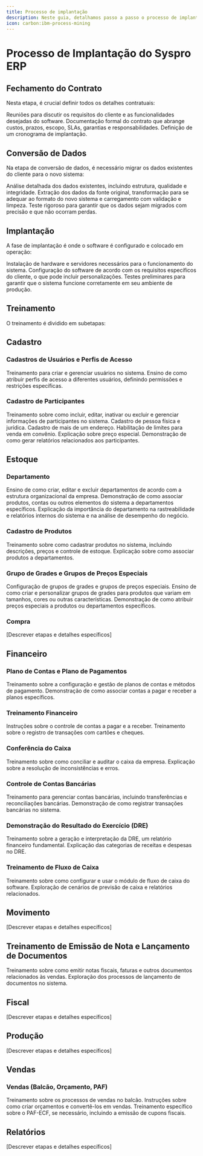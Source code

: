 ```yaml
---
title: Processo de implantação
description: Neste guia, detalhamos passo a passo o processo de implantação do Syspro ERP.
icon: carbon:ibm-process-mining
---
```


# Processo de Implantação do Syspro ERP

## Fechamento do Contrato
Nesta etapa, é crucial definir todos os detalhes contratuais:

Reuniões para discutir os requisitos do cliente e as funcionalidades desejadas do software.
Documentação formal do contrato que abrange custos, prazos, escopo, SLAs, garantias e responsabilidades.
Definição de um cronograma de implantação.

## Conversão de Dados
Na etapa de conversão de dados, é necessário migrar os dados existentes do cliente para o novo sistema:

Análise detalhada dos dados existentes, incluindo estrutura, qualidade e integridade.
Extração dos dados da fonte original, transformação para se adequar ao formato do novo sistema e carregamento com validação e limpeza.
Teste rigoroso para garantir que os dados sejam migrados com precisão e que não ocorram perdas.

## Implantação
A fase de implantação é onde o software é configurado e colocado em operação:

Instalação de hardware e servidores necessários para o funcionamento do sistema.
Configuração do software de acordo com os requisitos específicos do cliente, o que pode incluir personalizações.
Testes preliminares para garantir que o sistema funcione corretamente em seu ambiente de produção.

## Treinamento
O treinamento é dividido em subetapas:

## Cadastro

### Cadastros de Usuários e Perfis de Acesso
Treinamento para criar e gerenciar usuários no sistema.
Ensino de como atribuir perfis de acesso a diferentes usuários, definindo permissões e restrições específicas.

### Cadastro de Participantes
Treinamento sobre como incluir, editar, inativar ou excluir e gerenciar informações de participantes no sistema.
Cadastro de pessoa física e jurídica.
Cadastro de mais de um endereço.
Habilitação de limites para venda em convênio.
Explicação sobre preço especial.
Demonstração de como gerar relatórios relacionados aos participantes.

## Estoque
### Departamento
Ensino de como criar, editar e excluir departamentos de acordo com a estrutura organizacional da empresa.
Demonstração de como associar produtos, contas ou outros elementos do sistema a departamentos específicos.
Explicação da importância do departamento na rastreabilidade e relatórios internos do sistema e na análise de desempenho do negócio.

### Cadastro de Produtos
Treinamento sobre como cadastrar produtos no sistema, incluindo descrições, preços e controle de estoque.
Explicação sobre como associar produtos a departamentos.

### Grupo de Grades e Grupos de Preços Especiais
Configuração de grupos de grades e grupos de preços especiais.
Ensino de como criar e personalizar grupos de grades para produtos que variam em tamanhos, cores ou outras características.
Demonstração de como atribuir preços especiais a produtos ou departamentos específicos.

### Compra
[Descrever etapas e detalhes específicos]

## Financeiro

### Plano de Contas e Plano de Pagamentos
Treinamento sobre a configuração e gestão de planos de contas e métodos de pagamento.
Demonstração de como associar contas a pagar e receber a planos específicos.

### Treinamento Financeiro
Instruções sobre o controle de contas a pagar e a receber.
Treinamento sobre o registro de transações com cartões e cheques.

### Conferência do Caixa
Treinamento sobre como conciliar e auditar o caixa da empresa.
Explicação sobre a resolução de inconsistências e erros.

### Controle de Contas Bancárias
Treinamento para gerenciar contas bancárias, incluindo transferências e reconciliações bancárias.
Demonstração de como registrar transações bancárias no sistema.

### Demonstração do Resultado do Exercício (DRE)
Treinamento sobre a geração e interpretação da DRE, um relatório financeiro fundamental.
Explicação das categorias de receitas e despesas no DRE.

### Treinamento de Fluxo de Caixa
Treinamento sobre como configurar e usar o módulo de fluxo de caixa do software.
Exploração de cenários de previsão de caixa e relatórios relacionados.

## Movimento
[Descrever etapas e detalhes específicos]

## Treinamento de Emissão de Nota e Lançamento de Documentos
Treinamento sobre como emitir notas fiscais, faturas e outros documentos relacionados às vendas.
Exploração dos processos de lançamento de documentos no sistema.

## Fiscal
[Descrever etapas e detalhes específicos]

## Produção
[Descrever etapas e detalhes específicos]

## Vendas
### Vendas (Balcão, Orçamento, PAF)
Treinamento sobre os processos de vendas no balcão.
Instruções sobre como criar orçamentos e convertê-los em vendas.
Treinamento específico sobre o PAF-ECF, se necessário, incluindo a emissão de cupons fiscais.

## Relatórios
[Descrever etapas e detalhes específicos]
